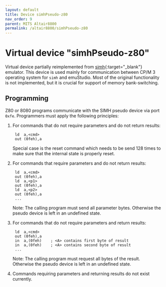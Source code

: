 ```yaml
---
layout: default
title: Device simhPseudo-z80
nav_order: 9
parent: MITS Altair8800
permalink: /altair8800/simhPseudo-z80
---
```


# Virtual device "simhPseudo-z80"

Virtual device partially reimplemented from [simh][simh]{:target="_blank"} emulator. This device is used mainly for communication between CP/M 3 operating system for `simh` and emuStudio. Most of the original functionality is not implemented, but it is crucial for support of memory bank-switching.

## Programming

Z80 or 8080 programs communicate with the SIMH pseudo device via port `0xfe`. Programmers must apply the following principles:

1. For commands that do not require parameters and do not return results:

        ld  a,<cmd>
        out (0feh),a

   Special case is the reset command which needs to be send 128 times to make
   sure that the internal state is properly reset.

2. For commands that require parameters and do not return results:

        ld  a,<cmd>
        out (0feh),a
        ld  a,<p1>
        out (0feh),a
        ld  a,<p2>
        out (0feh),a
        ...

   Note: The calling program must send all parameter bytes. Otherwise
   the pseudo device is left in an undefined state.

3. For commands that do not require parameters and return results:

        ld  a,<cmd>
        out (0feh),a
        in  a,(0feh)    ; <A> contains first byte of result
        in  a,(0feh)    ; <A> contains second byte of result
        ...

   Note: The calling program must request all bytes of the result. Otherwise
   the pseudo device is left in an undefined state.

4. Commands requiring parameters and returning results do not exist currently.

[simh]: http://simh.trailing-edge.com/
